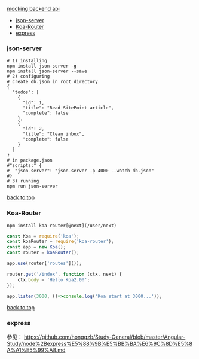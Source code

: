 [mocking backend api](#top)

- [json-server](#json-server)
- [Koa-Router](#Koa-Router)
- [express](#express)

### json-server

```shell
# 1) installing
npm install json-server -g
npm install json-server --save
# 2) configuring
# create db.json in root directory
{
  "todos": [
    {
      "id": 1,
      "title": "Read SitePoint article",
      "complete": false
    },
    {
      "id": 2,
      "title": "Clean inbox",
      "complete": false
    }
  ]
}
# in package.json
#"scripts:" {
#  "json-server": "json-server -p 4000 --watch db.json"
#}
# 3) running
npm run json-server
```

[back to top](#top)

### Koa-Router

`npm install koa-router[@next](/user/next)`

```javascript
const Koa = require('koa');
const koaRouter = require('koa-router');
const app = new Koa();
const router = koaRouter();

app.use(router['routes']());

router.get('/index', function (ctx, next) {
	ctx.body = 'Hello Koa2.0!';
});

app.listen(3000, ()=>console.log('Koa start at 3000...'));
```

[back to top](#top)

### express

参见： https://github.com/honggzb/Study-General/blob/master/Angular-Study/node%2Bexpress%E5%88%9B%E5%BB%BA%E6%9C%8D%E5%8A%A1%E5%99%A8.md
